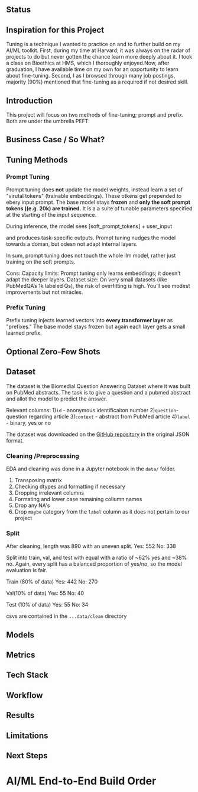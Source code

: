 ## Status



## Inspiration for this Project
Tuning is a technique I wanted to practice on and to further build on my AI/ML toolkit. First, during my time at Harvard, it was always on the radar of projects to do but never gotten the chance learn more deeply about it. I took a class on Bioethics at HMS, which I thoroughly enjoyed.Now, after graduation, I have available time on my own for an opportunity to learn about fine-tuning. Second, I as I browsed through many job postings, majority (90%) mentioned that fine-tuning as a required if not desired skill.


## Introduction
This project will focus on two methods of fine-tuning; prompt and prefix. Both are under the umbrella PEFT. 

## Business Case / So What?


## Tuning Methods
### Prompt Tuning
Prompt tuning does **not** update the model weights, instead learn a set of "virutal tokens" (trainable embeddings). These otkens get prepended to ebery input prompt. The base model stays **frozen** and **only the soft prompt tokens ((e.g. 20k) are trained.** It is a a suite of tunable parameters specified at the starting of the input sequence.

During inference, the model sees
[soft_prompt_tokens] + user_input

and produces task-specific outputs. Prompt tuning nudges the model towards a doman, but odesn not adapt internal layers. 

In sum, prompt tuning does not touch the whole llm model, rather just training on the soft prompts. 

Cons:
Capacity limits: Prompt tuning only learns embeddings; it doesn’t adapt the deeper layers. Dataset size: On very small datasets (like PubMedQA’s 1k labeled Qs), the risk of overfitting is high. You’ll see modest improvements but not miracles.

### Prefix Tuning
Prefix tuning injects learned vectors into **every transformer layer** as "prefixes." The base model stays frozen but again each layer gets a small learned prefix. 


## Optional Zero-Few Shots



## Dataset
The dataset is the Biomedial Question Answering Dataset where it was built on PubMed abstracts. The task is to give a question and a pubmed abstract and allot the model to predict the answer. 

Relevant columns:
1)`id` - anonymous identificaiton number
2)`question`- question regarding article
3)`context` - abstract from PubMed article
4)`label` - binary, yes or no

The dataset was downloaded on the [GitHub repository](https://github.com/pubmedqa/pubmedqa/blob/master/data/ori_pqal.json) in the original JSON format.

### Cleaning /Preprocessing
EDA and cleaning was done in a Jupyter notebook in the `data/` folder.
1) Transposing matrix
2) Checking dtypes and formatting if necessary
2) Dropping irrelevant columns
3) Formating and lower case remaining coliumn names
4) Drop any NA's
5) Drop `maybe` category from the `label` column as it does not pertain to our project

### Split
After cleaning, length was 890 with an uneven split.
Yes: 552
No: 338

Split into train, val, and test with equal with a ratio of ~62% yes and ~38% no. Again, every split has a balanced proportion of yes/no, so the model evaluation is fair.

Train (80% of data)
Yes: 442
No: 270

Val(10% of data)
Yes: 55
No: 40

Test (10% of data)
Yes: 55
No: 34

csvs are contained in the `...data/clean` directory

## Models



## Metrics



## Tech Stack



## Workflow




## Results



## Limitations



## Next Steps



# AI/ML End-to-End Build Order